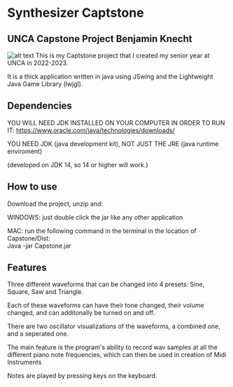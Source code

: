# Synthesizer Captstone
## UNCA Capstone Project Benjamin Knecht
![alt text](https://github.com/Benjamin-Knecht/Synthesizer_Capstone/blob/main/Capstone/ApplicationScreenshot.png?raw=true)
This is my Captstone project that I created my senior year at UNCA in 2022-2023.

It is a thick application written in java using JSwing and the Lightweight Java Game Library (lwjgl).

## Dependencies
YOU WILL NEED JDK INSTALLED ON YOUR COMPUTER IN ORDER TO RUN IT: https://www.oracle.com/java/technologies/downloads/

YOU NEED JDK (java development kit), NOT JUST THE JRE (java runtime enviroment)

(developed on JDK 14, so 14 or higher will work.)

## How to use
Download the project, unzip and: 

WINDOWS: just double click the jar like any other application

MAC: run the following command in the terminal in the location of Capstone/Dist:  
Java -jar Capstone.jar

## Features
Three different waveforms that can be changed into 4 presets: Sine, Square, Saw and Triangle.

Each of these waveforms can have their tone changed, their volume changed, and can additonally be turned on and off.

There are two oscillator visualizations of the waveforms, a combined one, and a seperated one.

The main feature is the program's ability to record wav samples at all the different piano note frequencies, which can then be used in creation of Midi Instruments

Notes are played by pressing keys on the keyboard.
